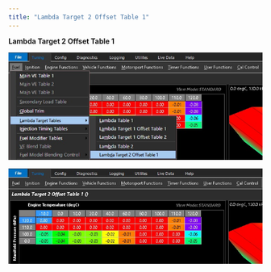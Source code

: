 ```yaml
---
title: "Lambda Target 2 Offset Table 1"
---
```


**Lambda Target 2 Offset Table 1**


![Image](</img/AAAA99.jpg>)


![Image](</img/AAAA100.jpg>)
